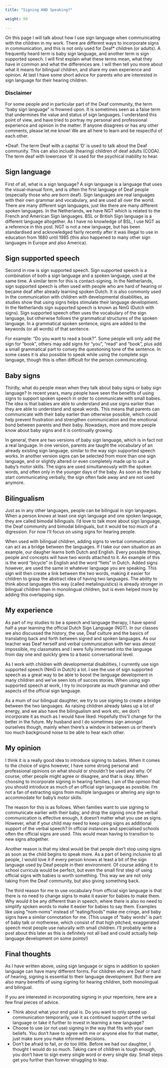 ```yaml
---
title: "Signing AND Speaking?"

weight: 50

---
```

On this page I will talk about how I use sign language when communicating with the children in my work. There are different ways to incorporate signs in communication, and this is not only used for Deaf* children (or adults). A frequently heard term is baby sign language, and another term is sign supported speech. I will first explain what these terms mean, what they have in common and what the differences are. I will then tell you more about what it means for bilingual children, and share my own experience and opinion. At last I have some short advice for parents who are interested in sign language for their hearing children.

### Disclaimer
For some people and in particular part of the Deaf community, the term “baby sign language” is frowned upon. It is sometimes seen as a false term that undermines the value and status of sign languages. I understand this point of view, and have tried to portray my personal and professional experience and opinion in the matter. If anyone disagrees or has any other comments, please let me know! We are all here to learn and be respectful of each other.

*Deaf: The term Deaf with a capital ‘D’ is used to talk about the Deaf community. This can also include (hearing) children of deaf adults (CODA). The term deaf with lowercase ‘d’ is used for the psychical inability to hear.
## Sign language
First of all, what is a sign language? A sign language is a language that uses the visual-manual form, and is often the first language of Deaf people (especially those who are born deaf). Sign languages are real languages with their own grammar and vocabulary, and are used all over the world. There are many different sign languages, just like there are many different spoken languages. In the Netherlands, we have NGT which is related to the French and American Sign languages. BSL or British Sign language is a different language altogether. As I have no knowledge of BSL, I use NGT as a reference in this post. NGT is not a new language, but has been standardised and acknowledged fairly recently after it was illegal to use in education from 1880 until 1985 (this also happened to many other sign languages in Europe and also America).
## Sign supported speech
Second in row is sign supported speech. Sign supported speech is a combination of both a sign language and a spoken language, used at the same time. A similar term for this is contact-signing. In the Netherlands, sign supported speech is often used with people who are hard of hearing or became deaf after already learning spoken Dutch. It is also commonly used in the communication with children with developmental disabilities, as studies show that using signs helps stimulate their language development. In the Netherlands sign supported speech is known as NmG (Dutch with signs). Sign supported speech often uses the vocabulary of the sign language, but otherwise follows the grammatical structures of the spoken language. In a grammatical spoken sentence, signs are added to the keywords (or all words) of that sentence.

For example: “Do you want to read a book?”. Some people will only add the sign for “book”, others may add signs for “you”, “read” and “book”, plus add a small grammatical part to convey the questioning tone of the sentence. In some cases it is also possible to speak while using the complete sign language, though this is often difficult for the person communicating.
## Baby signs
Thirdly, what do people mean when they talk about baby signs or baby sign language? In recent years, many people have seen the benefits of using signs to support spoken speech in order to communicate with small babies. The idea is that babies are able to understand and use signs earlier than they are able to understand and speak words. This means that parents can communicate with their baby earlier than otherwise possible, which could help prevent frustration and strengthen communication and the emotional bond between parents and their baby. Nowadays, more and more people know about baby signs and it is continually growing.

In general, there are two versions of baby sign language, which is in fact not a real language. In one version, parents are taught the vocabulary of an already existing sign language, similar to the way sign supported speech works. In another version signs can be selected from more than one sign language, and or slightly altered or even completely made up to suit a baby’s motor skills. The signs are used simultaneously with the spoken words, and often only in the younger days of the baby. As soon as the baby start communicating verbally, the sign often fade away and are not used anymore.
## Bilingualism
Just as in any other languages, people can be bilingual in sign languages. When a person knows at least one sign language and one spoken language, they are called bimodal bilinguals. I’d love to talk more about sign language, the Deaf community and bimodal bilinguals, but it would be too much of a digression. For now I’ll focus on using signs for hearing people.

When used with bilingual children, adding signs to verbal communication can act as a bridge between the languages. If I take our own situation as an example, our daugher learns both Dutch and English. Every possible things, people and concepts will have two words attached to it. An example of this is the word “bicycle” in English and the word “fiets” in Dutch. Added signs however, are used the same in whatever language you are speaking. This sign will then create a link between the two words, making it easier for children to grasp the abstract idea of having two languages. The ability to think about languages this way (called metalinguistics) is already stronger in bilingual children than in monolingual children, but is even helped more by adding this overlapping sign.
## My experience
As part of my studies to be a speech and language therapy, I have spend half a year learning the official Dutch Sign Language (NGT). In our classes we also discussed the history, the use, Deaf culture and the basics of translating back and forth between signed and spoken languages. As our teacher was Deaf herself and verbal communication with her was almost impossible, my classmates and I were fully immersed into the language from day one and quickly grew to a basic conversational level.

As I work with children with developmental disabilities, I currently use sign supported speech (NmG in Dutch) a lot. I see the use of sign supported speech as a great way to be able to boost the language development in many children and we’ve seen lots of succes stories. When using sign supported speech at work, I try to incorporate as much grammar and other aspects of the official sign language.

As a mum of our bilingual daughter, we try to use signing to create a bridge between the two languages. As raising children already takes up a lot of energy, and we also have the bilingualism and work etc, we don’t incorporate it as much as I would have liked. Hopefully this’ll change for the better in the future. My husband and I do sometimes sign amongst ourselves though, mainly when there’s a window in between us or there’s too much background noise to be able to hear each other.
## My opinion
I think it is a really good idea to introduce signing to babies. When it comes to the choice of signs however, I have some strong personal and professional opinions on what should or shouldn’t be used and why. Of course, other people might agree or disagree, and that is okay.
When choosing to incorporate signing in hearing families, I am of the opinion that you should introduce as much of an official sign language as possible. I’m not a fan of extracting signs from multiple languages or altering any sign to accommodate for baby’s motor skills.

The reason for this is as follows. When families want to use signing to communicate earlier with their baby, and drop the signing once the verbal communication is effective enough, it doesn’t matter what you use as signs. However, what if your child may need to keep using signs as additional support of the verbal speech? In official instances and specialised schools often the official signs are used. This would mean having to transition to new signs altogether.

Another reason is that my ideal would be that people don’t stop using signs as soon as the child begins to speak more. As a part of being inclusive to all people, I would love it if every person knows at least a bit of the sign language used by Deaf people in their environment. Of course adding it to school curricula would be perfect, but even the small first step of using official signs with babies is worth something. This way we are not only taking from the Deaf community, but also giving something back.

The third reason for me to use vocabulary from official sign language is that there is no need to change signs to make it easier for babies to make them. Why would it be any different than in speech, where there is also no need to simplify spoken words to make it easier for babies to say them. Examples like using “nom-noms” instead of “eating/foods” make me cringe, and baby signs have a similar connotation for me. (This usage of “baby words” is part of baby talk or motherese, which consist of that high pitched, exaggerated speech most people use naturally with small children. I’ll probably write a post about this later as this is definitely not all bad and could actually help language development on some points!)
## Final thoughts
As I have written above, using sign language or signs in addition to spoken language can have many different forms. For children who are Deaf or hard of hearing, signing is essential to their language development. But there are also many benefits of using signing for hearing children, both monolingual and bilingual.

If you are interested in incorporating signing in your repertoire, here are a few final pieces of advice.

- Think about what your end goal is. Do you want to only speed up communication temporarily, use it as continued support of the verbal language or take it further to invest in learning a new language?
- Choose to use (or not use) signing in the way that fits with your own beliefs. You don’t have to agree with me or anyone else for that matter, just make sure you make informed decisions.
- Don’t be afraid to fail, or do too little. Before we had our daughter, I thought I would do so much. Taking care of children is tough enough, you don’t have to sign every single word or every single day. Small steps get you further than forever struggling to leap. 

